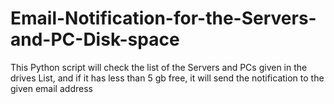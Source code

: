 # Email-Notification-for-the-Servers-and-PC-Disk-space
This Python script will check the list of the Servers and PCs given in the drives List, and if it has less than 5 gb free, it will send the notification to the given email address
